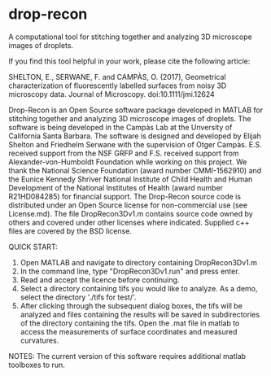 # drop-recon
A computational tool for stitching together and analyzing 3D microscope images of droplets. 

If you find this tool helpful in your work, please cite the following article:

SHELTON, E., SERWANE, F. and CAMPÀS, O. (2017), Geometrical characterization of fluorescently labelled surfaces from noisy 3D microscopy data. Journal of Microscopy. doi:10.1111/jmi.12624

Drop-Recon is an Open Source software package developed in MATLAB for stitching together and analyzing 3D microscope images of droplets. The software is being developed in the Campàs Lab at the Unversity of California Santa Barbara. The software is designed and developed by Elijah Shelton and Friedhelm Serwane with the supervision of Otger Campàs. E.S. received support from the NSF GRFP and F.S. received support from Alexander-von-Humboldt Foundation while working on this project. We thank the National Science Foundation (award number CMMI-1562910) and the Eunice Kennedy Shriver National Institute of Child Health and Human Development of the National Institutes of Health (award number R21HD084285) for financial support. The Drop-Recon source code is distributed under an Open Source license for non-commercial use (see License.md). The file DropRecon3Dv1.m contains source code owned by others and covered under other licenses where indicated. Supplied c++ files are covered by the BSD license.

QUICK START:

1. Open MATLAB and navigate to directory containing DropRecon3Dv1.m
2. In the command line, type "DropRecon3Dv1.run" and press enter.
3. Read and accept the licence before continuing.
4. Select a directory containing tifs you would like to analyze. As a demo, select the directory './tifs for test/'.
5. After clicking through the subsequent dialog boxes, the tifs will be analyzed and files containing the results will be saved in subdirectories of the directory containing the tifs. Open the .mat file in matlab to access the measurements of surface coordinates and measured curvatures.

NOTES:
The current version of this software requires additional matlab toolboxes to run.
